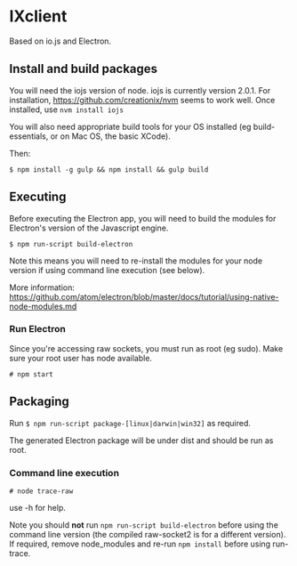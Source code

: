 # IXclient

Based on io.js and Electron.

## Install and build packages

You will need the iojs version of node. iojs is currently version 2.0.1. For installation, https://github.com/creationix/nvm seems to work well. Once installed, use `nvm install iojs`

You will also need appropriate build tools for your OS installed (eg build-essentials, or on Mac OS, the basic XCode).

Then:

`$ npm install -g gulp && npm install && gulp build`

## Executing

Before executing the Electron app, you will need to build the modules for Electron's version of the Javascript engine.

`$ npm run-script build-electron`

Note this means you will need to re-install the modules for your node version if using command line execution (see below).

More information: https://github.com/atom/electron/blob/master/docs/tutorial/using-native-node-modules.md

### Run Electron

Since you're accessing raw sockets, you must run as root (eg sudo). Make sure your root user has node available.

`# npm start`

## Packaging

Run `$ npm run-script package-[linux|darwin|win32]` as required.

The generated Electron package will be under dist and should be run as root.

### Command line execution

`# node trace-raw`

use -h for help.

Note you should **not** run `npm run-script build-electron` before using the command line version (the compiled raw-socket2 is for a different version). If required, remove node_modules and re-run `npm install` before using run-trace.

